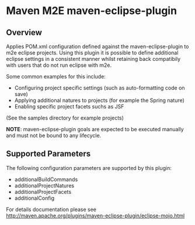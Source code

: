 Maven M2E maven-eclipse-plugin
==============================

Overview
--------

Applies POM.xml configuration defined against the maven-eclipse-plugin to m2e eclipse projects.  Using this plugin it is possible to define additional eclipse settings in a consistent manner whilst retaining back compatibily with users that do not run eclipse with m2e.

Some common examples for this include:

* Configuring project specific settings (such as auto-formatting code on save)
* Applying additional natures to projects (for example the Spring nature)
* Enabling specific project facets suchs as JSF

(See the samples directory for example projects) 

**NOTE**: maven-eclipse-plugin goals are expected to be executed manually and must not be bound to any lifecycle. 
  
Supported Parameters
--------------------

The following configuration parameters are supported by this plugin:

* additionalBuildCommands
* additionalProjectNatures
* additionalProjectFacets
* additionalConfig

For details documentation please see http://maven.apache.org/plugins/maven-eclipse-plugin/eclipse-mojo.html
